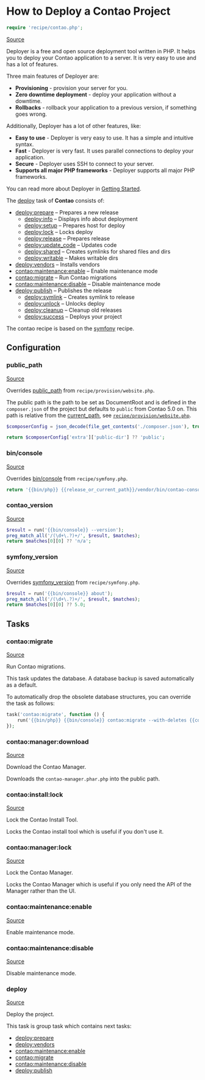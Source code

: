 <!-- DO NOT EDIT THIS FILE! -->
<!-- Instead edit recipe/contao.php -->
<!-- Then run bin/docgen -->

# How to Deploy a Contao Project

```php
require 'recipe/contao.php';
```

[Source](/recipe/contao.php)

Deployer is a free and open source deployment tool written in PHP. 
It helps you to deploy your Contao application to a server. 
It is very easy to use and has a lot of features. 

Three main features of Deployer are:
- **Provisioning** - provision your server for you.
- **Zero downtime deployment** - deploy your application without a downtime.
- **Rollbacks** - rollback your application to a previous version, if something goes wrong.

Additionally, Deployer has a lot of other features, like:
- **Easy to use** - Deployer is very easy to use. It has a simple and intuitive syntax.
- **Fast** - Deployer is very fast. It uses parallel connections to deploy your application.
- **Secure** - Deployer uses SSH to connect to your server.
- **Supports all major PHP frameworks** - Deployer supports all major PHP frameworks.

You can read more about Deployer in [Getting Started](/docs/getting-started.md).

The [deploy](#deploy) task of **Contao** consists of:
* [deploy:prepare](/docs/recipe/common.md#deployprepare) – Prepares a new release
  * [deploy:info](/docs/recipe/deploy/info.md#deployinfo) – Displays info about deployment
  * [deploy:setup](/docs/recipe/deploy/setup.md#deploysetup) – Prepares host for deploy
  * [deploy:lock](/docs/recipe/deploy/lock.md#deploylock) – Locks deploy
  * [deploy:release](/docs/recipe/deploy/release.md#deployrelease) – Prepares release
  * [deploy:update_code](/docs/recipe/deploy/update_code.md#deployupdate_code) – Updates code
  * [deploy:shared](/docs/recipe/deploy/shared.md#deployshared) – Creates symlinks for shared files and dirs
  * [deploy:writable](/docs/recipe/deploy/writable.md#deploywritable) – Makes writable dirs
* [deploy:vendors](/docs/recipe/deploy/vendors.md#deployvendors) – Installs vendors
* [contao:maintenance:enable](/docs/recipe/contao.md#contaomaintenanceenable) – Enable maintenance mode
* [contao:migrate](/docs/recipe/contao.md#contaomigrate) – Run Contao migrations
* [contao:maintenance:disable](/docs/recipe/contao.md#contaomaintenancedisable) – Disable maintenance mode
* [deploy:publish](/docs/recipe/common.md#deploypublish) – Publishes the release
  * [deploy:symlink](/docs/recipe/deploy/symlink.md#deploysymlink) – Creates symlink to release
  * [deploy:unlock](/docs/recipe/deploy/lock.md#deployunlock) – Unlocks deploy
  * [deploy:cleanup](/docs/recipe/deploy/cleanup.md#deploycleanup) – Cleanup old releases
  * [deploy:success](/docs/recipe/common.md#deploysuccess) – Deploys your project


The contao recipe is based on the [symfony](/docs/recipe/symfony.md) recipe.

## Configuration
### public_path
[Source](https://github.com/deployphp/deployer/blob/master/recipe/contao.php#L12)

Overrides [public_path](/docs/recipe/provision/website.md#public_path) from `recipe/provision/website.php`.

The public path is the path to be set as DocumentRoot and is defined in the `composer.json` of the project
but defaults to `public` from Contao 5.0 on.
This path is relative from the [current_path](/docs/recipe/common.md#current_path), see [`recipe/provision/website.php`](/docs/recipe/provision/website.php#public_path).

```php title="Default value"
$composerConfig = json_decode(file_get_contents('./composer.json'), true, 512, JSON_THROW_ON_ERROR);

return $composerConfig['extra']['public-dir'] ?? 'public';
```


### bin/console
[Source](https://github.com/deployphp/deployer/blob/master/recipe/contao.php#L30)

Overrides [bin/console](/docs/recipe/symfony.md#bin/console) from `recipe/symfony.php`.



```php title="Default value"
return '{{bin/php}} {{release_or_current_path}}/vendor/bin/contao-console';
```


### contao_version
[Source](https://github.com/deployphp/deployer/blob/master/recipe/contao.php#L34)



```php title="Default value"
$result = run('{{bin/console}} --version');
preg_match_all('/(\d+\.?)+/', $result, $matches);
return $matches[0][0] ?? 'n/a';
```


### symfony_version
[Source](https://github.com/deployphp/deployer/blob/master/recipe/contao.php#L40)

Overrides [symfony_version](/docs/recipe/symfony.md#symfony_version) from `recipe/symfony.php`.



```php title="Default value"
$result = run('{{bin/console}} about');
preg_match_all('/(\d+\.?)+/', $result, $matches);
return $matches[0][0] ?? 5.0;
```



## Tasks

### contao:migrate
[Source](https://github.com/deployphp/deployer/blob/master/recipe/contao.php#L56)

Run Contao migrations.

This task updates the database. A database backup is saved automatically as a default.

To automatically drop the obsolete database structures, you can override the task as follows:

```php
task('contao:migrate', function () {
    run('{{bin/php}} {{bin/console}} contao:migrate --with-deletes {{console_options}}');
});
```


### contao:manager:download
[Source](https://github.com/deployphp/deployer/blob/master/recipe/contao.php#L62)

Download the Contao Manager.

Downloads the `contao-manager.phar.php` into the public path.


### contao:install:lock
[Source](https://github.com/deployphp/deployer/blob/master/recipe/contao.php#L68)

Lock the Contao Install Tool.

Locks the Contao install tool which is useful if you don't use it.


### contao:manager:lock
[Source](https://github.com/deployphp/deployer/blob/master/recipe/contao.php#L74)

Lock the Contao Manager.

Locks the Contao Manager which is useful if you only need the API of the Manager rather than the UI.


### contao:maintenance:enable
[Source](https://github.com/deployphp/deployer/blob/master/recipe/contao.php#L80)

Enable maintenance mode.




### contao:maintenance:disable
[Source](https://github.com/deployphp/deployer/blob/master/recipe/contao.php#L95)

Disable maintenance mode.




### deploy
[Source](https://github.com/deployphp/deployer/blob/master/recipe/contao.php#L107)

Deploy the project.




This task is group task which contains next tasks:
* [deploy:prepare](/docs/recipe/common.md#deployprepare)
* [deploy:vendors](/docs/recipe/deploy/vendors.md#deployvendors)
* [contao:maintenance:enable](/docs/recipe/contao.md#contaomaintenanceenable)
* [contao:migrate](/docs/recipe/contao.md#contaomigrate)
* [contao:maintenance:disable](/docs/recipe/contao.md#contaomaintenancedisable)
* [deploy:publish](/docs/recipe/common.md#deploypublish)



